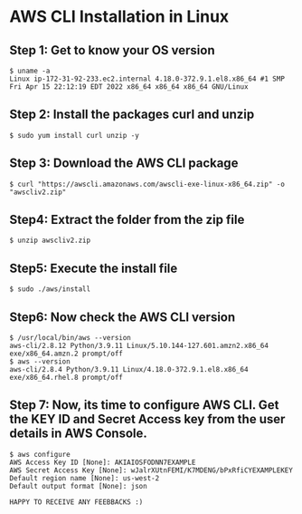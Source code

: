 
# AWS CLI Installation in Linux

## Step 1: Get to know your OS version
```
$ uname -a
Linux ip-172-31-92-233.ec2.internal 4.18.0-372.9.1.el8.x86_64 #1 SMP Fri Apr 15 22:12:19 EDT 2022 x86_64 x86_64 x86_64 GNU/Linux
```
## Step 2: Install the packages curl and unzip
```
$ sudo yum install curl unzip -y
```
## Step 3: Download the AWS CLI package
```
$ curl "https://awscli.amazonaws.com/awscli-exe-linux-x86_64.zip" -o "awscliv2.zip"
```
## Step4: Extract the folder from the zip file
```
$ unzip awscliv2.zip
```
## Step5: Execute the install file
```
$ sudo ./aws/install
```
## Step6: Now check the AWS CLI version
```
$ /usr/local/bin/aws --version
aws-cli/2.8.12 Python/3.9.11 Linux/5.10.144-127.601.amzn2.x86_64 exe/x86_64.amzn.2 prompt/off
$ aws --version
aws-cli/2.8.4 Python/3.9.11 Linux/4.18.0-372.9.1.el8.x86_64 exe/x86_64.rhel.8 prompt/off
```
## Step 7: Now, its time to configure AWS CLI. Get the KEY ID and Secret Access key from the user details in AWS Console.
```
$ aws configure
AWS Access Key ID [None]: AKIAIOSFODNN7EXAMPLE
AWS Secret Access Key [None]: wJalrXUtnFEMI/K7MDENG/bPxRfiCYEXAMPLEKEY
Default region name [None]: us-west-2
Default output format [None]: json
```


```
HAPPY TO RECEIVE ANY FEEBBACKS :)
```
